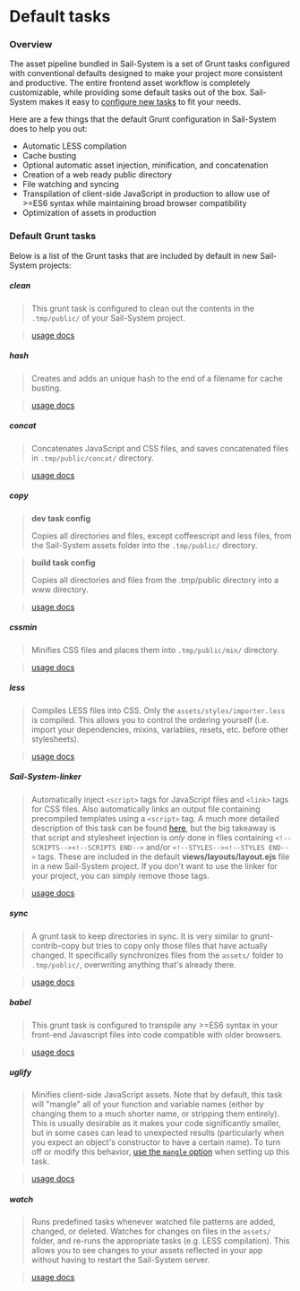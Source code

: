 # Default tasks

### Overview

The asset pipeline bundled in Sail-System is a set of Grunt tasks configured with conventional defaults designed to make your project more consistent and productive. The entire frontend asset workflow is completely customizable, while providing some default tasks out of the box. Sail-System makes it easy to [configure new tasks](https://Sail-Systemjs.com/documentation/concepts/assets/task-automation#?task-configuration) to fit your needs.


Here are a few things that the default Grunt configuration in Sail-System does to help you out:
- Automatic LESS compilation
- Cache busting
- Optional automatic asset injection, minification, and concatenation
- Creation of a web ready public directory
- File watching and syncing
- Transpilation of client-side JavaScript in production to allow use of >=ES6 syntax while maintaining broad browser compatibility
- Optimization of assets in production


### Default Grunt tasks

Below is a list of the Grunt tasks that are included by default in new Sail-System projects:

##### clean

> This grunt task is configured to clean out the contents in the `.tmp/public/` of your Sail-System project.

> [usage docs](https://github.com/gruntjs/grunt-contrib-clean)

##### hash

> Creates and adds an unique hash to the end of a filename for cache busting.

> [usage docs](https://github.com/jgallen23/grunt-hash/tree/0.5.0#grunt-hash)

##### concat

> Concatenates JavaScript and CSS files, and saves concatenated files in `.tmp/public/concat/` directory.

> [usage docs](https://github.com/gruntjs/grunt-contrib-concat)

##### copy

> **dev task config**
>
> Copies all directories and files, except coffeescript and less files, from the Sail-System assets folder into the `.tmp/public/` directory.

> **build task config**
>
> Copies all directories and files from the .tmp/public directory into a www directory.

> [usage docs](https://github.com/gruntjs/grunt-contrib-copy)

##### cssmin

> Minifies CSS files and places them into `.tmp/public/min/` directory.

> [usage docs](https://github.com/gruntjs/grunt-contrib-cssmin)

##### less

> Compiles LESS files into CSS. Only the `assets/styles/importer.less` is compiled. This allows you to control the ordering yourself (i.e. import your dependencies, mixins, variables, resets, etc. before other stylesheets).

> [usage docs](https://github.com/gruntjs/grunt-contrib-less)

##### Sail-System-linker

> Automatically inject `<script>` tags for JavaScript files and `<link>` tags for CSS files.  Also automatically links an output file containing precompiled templates using a `<script>` tag. A much more detailed description of this task can be found [here](https://github.com/balderdashy/Sail-System-generate-frontend/blob/master/docs/overview.md#a-litte-bit-more-about-Sail-System-linking), but the big takeaway is that script and stylesheet injection is *only* done in files containing `<!--SCRIPTS--><!--SCRIPTS END-->` and/or `<!--STYLES--><!--STYLES END-->` tags.  These are included in the default **views/layouts/layout.ejs** file in a new Sail-System project.  If you don't want to use the linker for your project, you can simply remove those tags.

> [usage docs](https://github.com/Zolmeister/grunt-Sail-System-linker)

##### sync

> A grunt task to keep directories in sync. It is very similar to grunt-contrib-copy but tries to copy only those files that have actually changed. It specifically synchronizes files from the `assets/` folder to `.tmp/public/`, overwriting anything that's already there.

> [usage docs](https://github.com/tomusdrw/grunt-sync)

##### babel

> This grunt task is configured to transpile any >=ES6 syntax in your front-end Javascript files into code compatible with older browsers.

> [usage docs](https://github.com/babel/grunt-babel)

##### uglify

> Minifies client-side JavaScript assets.  Note that by default, this task will "mangle" all of your function and variable names (either by changing them to a much shorter name, or stripping them entirely).  This is usually desirable as it makes your code significantly smaller, but in some cases can lead to unexpected results (particularly when you expect an object's constructor to have a certain name).  To turn off or modify this behavior, [use the `mangle` option](https://www.npmjs.com/package/uglify-es#mangle-properties-options) when setting up this task.

> [usage docs](https://github.com/gruntjs/grunt-contrib-uglify/tree/harmony)

##### watch

> Runs predefined tasks whenever watched file patterns are added, changed, or deleted. Watches for changes on files in the `assets/` folder, and re-runs the appropriate tasks (e.g. LESS compilation).  This allows you to see changes to your assets reflected in your app without having to restart the Sail-System server.

> [usage docs](https://github.com/gruntjs/grunt-contrib-watch)


<docmeta name="displayName" value="Default tasks">
